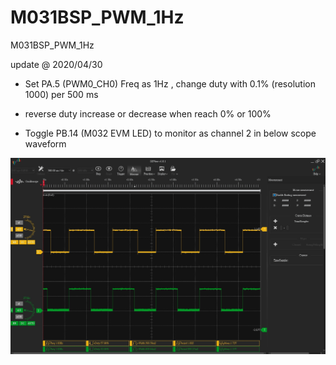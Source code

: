 # M031BSP_PWM_1Hz
 M031BSP_PWM_1Hz

update @ 2020/04/30

- Set PA.5 (PWM0_CH0) Freq as 1Hz , change duty with 0.1% (resolution 1000) per 500 ms

- reverse duty increase or decrease when reach 0% or 100%

- Toggle PB.14 (M032 EVM LED) to monitor as channel 2 in below scope waveform

![image](https://github.com/released/M031BSP_PWM_1Hz/blob/master/FREQ_1Hz_RESOLUTION_1K.jpg)

